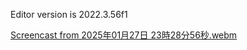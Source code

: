 Editor version is 2022.3.56f1

[Screencast from 2025年01月27日 23時28分56秒.webm](https://github.com/user-attachments/assets/aac08868-151d-42c5-b7ad-0d39fddbd934)

